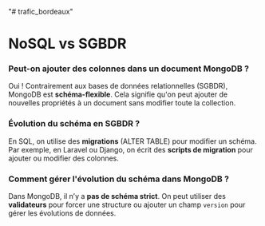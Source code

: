 "# trafic_bordeaux"
# NoSQL vs SGBDR

### Peut-on ajouter des colonnes dans un document MongoDB ?
Oui ! Contrairement aux bases de données relationnelles (SGBDR), MongoDB est **schéma-flexible**. Cela signifie qu'on peut ajouter de nouvelles propriétés à un document sans modifier toute la collection.

### Évolution du schéma en SGBDR ?
En SQL, on utilise des **migrations** (ALTER TABLE) pour modifier un schéma. Par exemple, en Laravel ou Django, on écrit des **scripts de migration** pour ajouter ou modifier des colonnes.

### Comment gérer l'évolution du schéma dans MongoDB ?
Dans MongoDB, il n’y a **pas de schéma strict**. On peut utiliser des **validateurs** pour forcer une structure ou ajouter un champ `version` pour gérer les évolutions de données.


